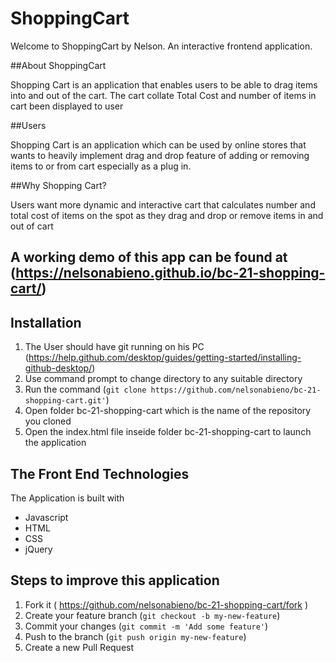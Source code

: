 # ShoppingCart


Welcome to ShoppingCart by Nelson. An interactive frontend application.

##About ShoppingCart

Shopping Cart is an application that enables users to be able to drag items into and out of the cart.
The cart collate Total Cost and number of items in cart been displayed to user

##Users

Shopping Cart is an application which can be used by online stores that wants to heavily implement drag and drop feature of adding or removing items to or from cart especially as a plug in.

##Why Shopping Cart?

Users want more dynamic and interactive cart that calculates number and total cost of items on the spot as they drag and drop or remove items in and out of cart 

## A working demo of this app can be found at (https://nelsonabieno.github.io/bc-21-shopping-cart/)

## Installation

1. The User should have git running on his PC  (https://help.github.com/desktop/guides/getting-started/installing-github-desktop/)
2. Use command prompt to change directory to any suitable directory  
3. Run the command  (`git clone https://github.com/nelsonabieno/bc-21-shopping-cart.git'`)
4. Open folder bc-21-shopping-cart which is the name of the repository you cloned
5. Open the index.html file inseide folder bc-21-shopping-cart to launch the application


## The Front End Technologies 

The Application is built with

* Javascript
* HTML
* CSS
* jQuery

## Steps to improve this application

1. Fork it ( https://github.com/nelsonabieno/bc-21-shopping-cart/fork )
2. Create your feature branch (`git checkout -b my-new-feature`)
3. Commit your changes (`git commit -m 'Add some feature'`)
4. Push to the branch (`git push origin my-new-feature`)
5. Create a new Pull Request

